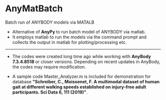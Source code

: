 # AnyMatBatch
Batch run of ANYBODY models via MATALB

* Alternative of <b> AnyPy </b> to run batch model of ANYBODY via matlab.
* It employs matlab to run the models via the command prompt and collects the output in matlab for plotting/processing etc.
<!-- blank line -->
----
* The codes were created long time ago while working with <b> AnyBody 7.3.4.8518 </b> or closer versions. Depending on recent updates in AnyBody, the codes may require modification. 

* A sample code Master_Analyzer.m is included for demonstration for database <b> "Schreiber, C., Moissenet, F. A multimodal dataset of human gait at different walking speeds established on injury-free adult participants. Sci Data 6, 111 (2019)"</b>.
